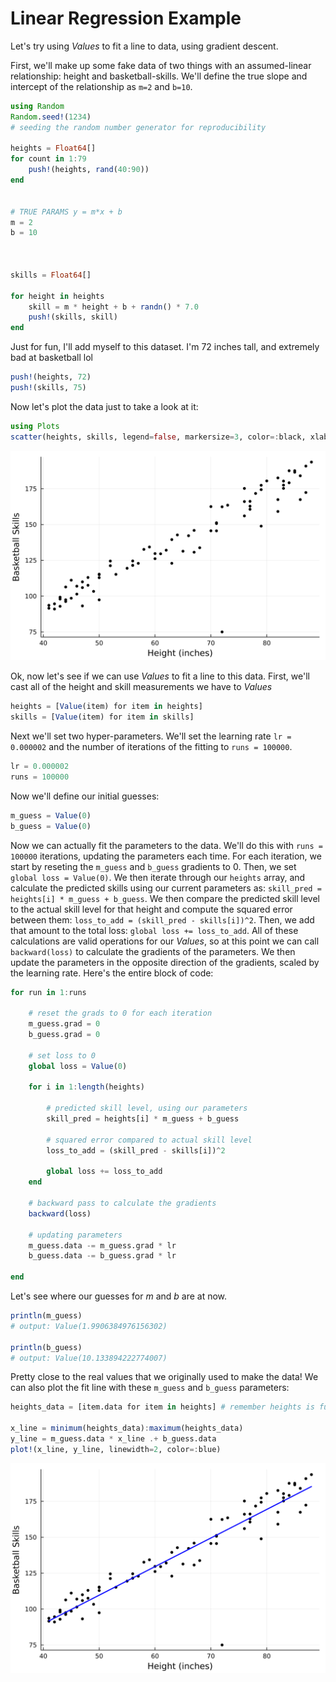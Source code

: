 # Linear Regression Example

Let's try using *Values* to fit a line to data, using gradient descent.

First, we'll make up some fake data of two things with an assumed-linear relationship: height and basketball-skills. We'll define the true slope and intercept of the relationship as ``m=2`` and ``b=10``.

```julia
using Random
Random.seed!(1234)
# seeding the random number generator for reproducibility

heights = Float64[]
for count in 1:79
    push!(heights, rand(40:90))
end


# TRUE PARAMS y = m*x + b
m = 2
b = 10



skills = Float64[]

for height in heights
    skill = m * height + b + randn() * 7.0
    push!(skills, skill)
end
```

Just for fun, I'll add myself to this dataset. I'm 72 inches tall, and extremely bad at basketball lol

```julia
push!(heights, 72)
push!(skills, 75)
```

Now let's plot the data just to take a look at it:

```julia
using Plots
scatter(heights, skills, legend=false, markersize=3, color=:black, xlabel="Height (inches)", ylabel="Basketball Skills",dpi=300)
```

![scatter_plot](../assets/plots/scatter_plot.png)


Ok, now let's see if we can use *Values* to fit a line to this data. First, we'll cast all of the height and skill measurements we have to *Values*

```julia
heights = [Value(item) for item in heights]
skills = [Value(item) for item in skills]
```

Next we'll set two hyper-parameters. We'll set the learning rate `lr = 0.000002` and the number of iterations of the fitting to `runs = 100000`.

```julia
lr = 0.000002
runs = 100000
```

Now we'll define our initial guesses:

```julia
m_guess = Value(0)
b_guess = Value(0)
```

Now we can actually fit the parameters to the data. We'll do this with `runs = 100000` iterations, updating the parameters each time. For each iteration, we start by reseting the `m_guess` and `b_guess` gradients to 0. Then, we set `global loss = Value(0)`. We then iterate through our `heights` array, and calculate the predicted skills using our current parameters as: `skill_pred = heights[i] * m_guess + b_guess`. We then compare the predicted skill level to the actual skill level for that height and compute the squared error between them: `loss_to_add = (skill_pred - skills[i])^2`. Then, we add that amount to the total loss: `global loss += loss_to_add`. All of these calculations are valid operations for our *Values*, so at this point we can call `backward(loss)` to calculate the gradients of the parameters. We then update the parameters in the opposite direction of the gradients, scaled by the learning rate. Here's the entire block of code:

```julia
for run in 1:runs

    # reset the grads to 0 for each iteration
    m_guess.grad = 0
    b_guess.grad = 0

    # set loss to 0
    global loss = Value(0)

    for i in 1:length(heights)

        # predicted skill level, using our parameters
        skill_pred = heights[i] * m_guess + b_guess 

        # squared error compared to actual skill level
        loss_to_add = (skill_pred - skills[i])^2

        global loss += loss_to_add
    end

    # backward pass to calculate the gradients
    backward(loss)

    # updating parameters
    m_guess.data -= m_guess.grad * lr
    b_guess.data -= b_guess.grad * lr

end
```

Let's see where our guesses for *m* and *b* are at now.

```julia
println(m_guess)
# output: Value(1.9906384976156302)

println(b_guess)
# output: Value(10.133894222774007)
```

Pretty close to the real values that we originally used to make the data! We can also plot the fit line with these `m_guess` and `b_guess` parameters:

```julia
heights_data = [item.data for item in heights] # remember heights is full of Values, so need to do this to get the numbers

x_line = minimum(heights_data):maximum(heights_data)
y_line = m_guess.data * x_line .+ b_guess.data
plot!(x_line, y_line, linewidth=2, color=:blue)
```

![scatter_plot](../assets/plots/line_fit.png)

